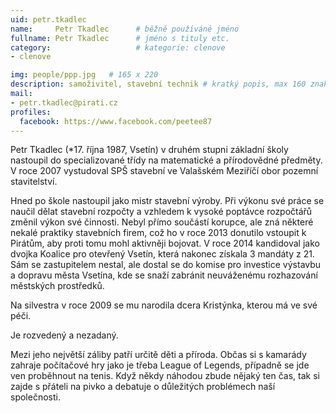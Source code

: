 ```yaml
---
uid: petr.tkadlec
name:     Petr Tkadlec  	# běžně používáné jméno
fullname: Petr Tkadlec  	# jméno s tituly etc.
category:                   # kategorie: clenove
- clenove

img: people/ppp.jpg   # 165 x 220
description: samoživitel, stavební technik # kratký popis, max 160 znaků
mail:
- petr.tkadlec@pirati.cz
profiles:
  facebook: https://www.facebook.com/peetee87
---
```


Petr Tkadlec (*17. října 1987, Vsetín) v druhém stupni základní školy nastoupil do specializované třídy na matematické a přírodovědné předměty. V roce 2007 vystudoval SPŠ stavební ve Valašském Meziříčí obor pozemní stavitelství.

Hned po škole nastoupil jako mistr stavební výroby. Při výkonu své práce se naučil dělat stavební rozpočty a vzhledem k vysoké poptávce rozpočtářů změnil výkon své činnosti. Nebyl přímo součástí korupce, ale zná některé nekalé praktiky stavebních firem, což ho v roce 2013 donutilo vstoupit k Pirátům, aby proti tomu mohl aktivněji bojovat. V roce 2014 kandidoval jako dvojka Koalice pro otevřený Vsetín, která nakonec získala 3 mandáty z 21. Sám se zastupitelem nestal, ale dostal se do komise pro investice výstavbu a dopravu města Vsetína, kde se snaží zabránit neuváženému rozhazování městských prostředků.

Na silvestra v roce 2009 se mu narodila dcera Kristýnka, kterou má ve své péči.

Je rozvedený a nezadaný.

Mezi jeho největší záliby patří určitě děti a příroda. Občas si s kamarády zahraje počítačové hry jako je třeba League of Legends, případně se jde ven proběhnout na tenis. Když někdy náhodou zbude nějaký ten čas, tak si zajde s přáteli na pivko a debatuje o důležitých problémech naší společnosti.

